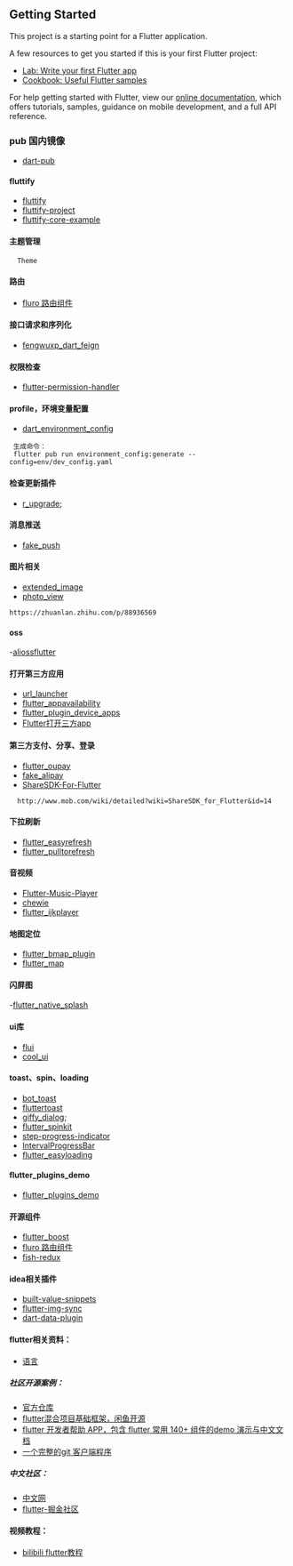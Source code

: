 

## Getting Started

This project is a starting point for a Flutter application.

A few resources to get you started if this is your first Flutter project:

- [Lab: Write your first Flutter app](https://flutter.dev/docs/get-started/codelab)
- [Cookbook: Useful Flutter samples](https://flutter.dev/docs/cookbook)

For help getting started with Flutter, view our
[online documentation](https://flutter.dev/docs), which offers tutorials,
samples, guidance on mobile development, and a full API reference.

### pub 国内镜像
- [dart-pub](https://dart-pub.mirrors.sjtug.sjtu.edu.cn/)


#### fluttify
- [fluttify](https://fluttify.com/)
- [fluttify-project](https://github.com/fluttify-project)
- [fluttify-core-example](https://github.com/fluttify-project/fluttify-core-example)

#### 主题管理
```
  Theme
```

#### 路由
- [fluro 路由组件](https://github.com/theyakka/fluro)

#### 接口请求和序列化
- [fengwuxp_dart_feign](https://github.com/fengwuxp/fengwuxp_dart_feign)

#### 权限检查
- [flutter-permission-handler](https://github.com/Baseflow/flutter-permission-handler)

#### profile，环境变量配置
- [dart_environment_config](https://github.com/TatsuUkraine/dart_environment_config)
```
 生成命令：
 flutter pub run environment_config:generate --config=env/dev_config.yaml
```


#### 检查更新插件
- [r_upgrade](https://github.com/rhymelph/r_upgrade);

#### 消息推送
- [fake_push](https://github.com/v7lin/fake_push)

#### 图片相关
- [extended_image](https://github.com/fluttercandies/extended_image)
- [photo_view](https://github.com/renancaraujo/photo_view)
```
https://zhuanlan.zhihu.com/p/88936569
```

#### oss
-[aliossflutter](https://github.com/jlcool/aliossflutter)

#### 打开第三方应用
- [url_launcher](https://dart-pub.mirrors.sjtug.sjtu.edu.cn/packages/url_launcher)
- [flutter_appavailability](https://github.com/pichillilorenzo/flutter_appavailability)
- [flutter_plugin_device_apps](https://github.com/g123k/flutter_plugin_device_apps)
- [Flutter打开三方app](https://www.jianshu.com/p/c394070145f9)
#### 第三方支付、分享、登录
- [flutter_oupay](https://gitee.com/woguava/flutter_oupay/)
- [fake_alipay](https://github.com/v7lin/fake_alipay)
- [ShareSDK-For-Flutter](https://github.com/MobClub/ShareSDK-For-Flutter)
```
  http://www.mob.com/wiki/detailed?wiki=ShareSDK_for_Flutter&id=14
```
#### 下拉刷新
- [flutter_easyrefresh](https://github.com/xuelongqy/flutter_easyrefresh)
- [flutter_pulltorefresh](https://github.com/peng8350/flutter_pulltorefresh)

#### 音视频
- [Flutter-Music-Player](https://github.com/iampawan/Flutter-Music-Player)
- [chewie](https://github.com/brianegan/chewie)
- [flutter_ijkplayer](https://github.com/CaiJingLong/flutter_ijkplayer)

#### 地图定位
- [flutter_bmap_plugin](https://github.com/scofield-hello/flutter_bmap_plugin)
- [flutter_map](https://github.com/johnpryan/flutter_map)

#### 闪屏图
-[flutter_native_splash](https://github.com/henriquearthur/flutter_native_splash)

#### ui库
- [flui](https://github.com/Rannie/flui)
- [cool_ui](https://github.com/Im-Kevin/cool_ui)

#### toast、spin、loading
- [bot_toast](https://github.com/MMMzq/bot_toast)
- [fluttertoast](https://github.com/PonnamKarthik/FlutterToast)
- [giffy_dialog](https://github.com/xsahil03x/giffy_dialog);
- [flutter_spinkit](https://github.com/jogboms/flutter_spinkit)
- [step-progress-indicator](https://github.com/SandroMaglione/step-progress-indicator)
- [IntervalProgressBar](https://github.com/stefanJi/IntervalProgressBar)
- [flutter_easyloading](https://github.com/huangjianke/flutter_easyloading)

#### flutter_plugins_demo
- [flutter_plugins_demo](https://github.com/826327700/flutter_plugins_demo)

#### 开源组件
- [flutter_boost](https://github.com/alibaba/flutter_boost)
- [fluro 路由组件](https://github.com/theyakka/fluro)
- [fish-redux](https://github.com/alibaba/fish-redux)

#### idea相关插件
- [built-value-snippets](https://github.com/GiancarloCode/built-value-snippets)
- [flutter-img-sync](https://github.com/Leo0618/flutter-img-sync)
- [dart-data-plugin](https://github.com/andrasferenczi/dart-data-plugin)

#### flutter相关资料：
- [语言](https://www.dartcn.com/guides/language/language-tour)
##### 社区开源案例：
- [官方仓库](https://github.com/flutter/flutter)
- [flutter混合项目基础框架，闲鱼开源](https://github.com/alibaba/flutter_boost)
- [flutter 开发者帮助 APP，包含 flutter 常用 140+ 组件的demo 演示与中文文档](https://github.com/alibaba/flutter-go)
- [一个完整的git 客户端程序](https://github.com/CarGuo/gsy_github_app_flutter)

##### 中文社区：
- [中文网](https://flutterchina.club/)
- [flutter-掘金社区](https://juejin.im/tag/Flutter)
#### 视频教程：
- [bilibili flutter教程](https://space.bilibili.com/480410119)
